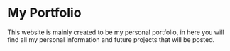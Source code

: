 # My Portfolio

This website is mainly created to be my personal portfolio, in here you will find all my personal information and future projects that will be posted.
